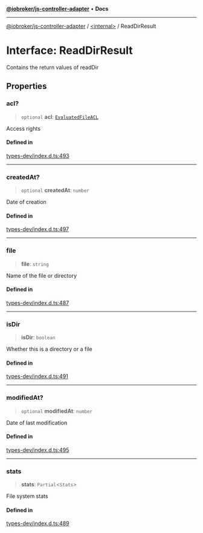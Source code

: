[**@iobroker/js-controller-adapter**](../../README.md) • **Docs**

***

[@iobroker/js-controller-adapter](../../globals.md) / [\<internal\>](../README.md) / ReadDirResult

# Interface: ReadDirResult

Contains the return values of readDir

## Properties

### acl?

> `optional` **acl**: [`EvaluatedFileACL`](EvaluatedFileACL.md)

Access rights

#### Defined in

[types-dev/index.d.ts:493](https://github.com/ioBroker/ioBroker.js-controller/blob/8896efebaa940f64d52c1c649e1e7f7a5500873b/packages/types-dev/index.d.ts#L493)

***

### createdAt?

> `optional` **createdAt**: `number`

Date of creation

#### Defined in

[types-dev/index.d.ts:497](https://github.com/ioBroker/ioBroker.js-controller/blob/8896efebaa940f64d52c1c649e1e7f7a5500873b/packages/types-dev/index.d.ts#L497)

***

### file

> **file**: `string`

Name of the file or directory

#### Defined in

[types-dev/index.d.ts:487](https://github.com/ioBroker/ioBroker.js-controller/blob/8896efebaa940f64d52c1c649e1e7f7a5500873b/packages/types-dev/index.d.ts#L487)

***

### isDir

> **isDir**: `boolean`

Whether this is a directory or a file

#### Defined in

[types-dev/index.d.ts:491](https://github.com/ioBroker/ioBroker.js-controller/blob/8896efebaa940f64d52c1c649e1e7f7a5500873b/packages/types-dev/index.d.ts#L491)

***

### modifiedAt?

> `optional` **modifiedAt**: `number`

Date of last modification

#### Defined in

[types-dev/index.d.ts:495](https://github.com/ioBroker/ioBroker.js-controller/blob/8896efebaa940f64d52c1c649e1e7f7a5500873b/packages/types-dev/index.d.ts#L495)

***

### stats

> **stats**: `Partial`\<`Stats`\>

File system stats

#### Defined in

[types-dev/index.d.ts:489](https://github.com/ioBroker/ioBroker.js-controller/blob/8896efebaa940f64d52c1c649e1e7f7a5500873b/packages/types-dev/index.d.ts#L489)
